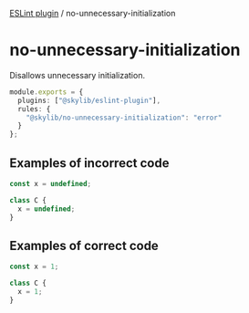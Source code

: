 [ESLint plugin](https://ilyub.github.io/eslint-plugin/) / no-unnecessary-initialization

# no-unnecessary-initialization

Disallows unnecessary initialization.

```ts
module.exports = {
  plugins: ["@skylib/eslint-plugin"],
  rules: {
    "@skylib/no-unnecessary-initialization": "error"
  }
};
```

## Examples of incorrect code

```ts
const x = undefined;

class C {
  x = undefined;
}
```

## Examples of correct code

```ts
const x = 1;

class C {
  x = 1;
}
```